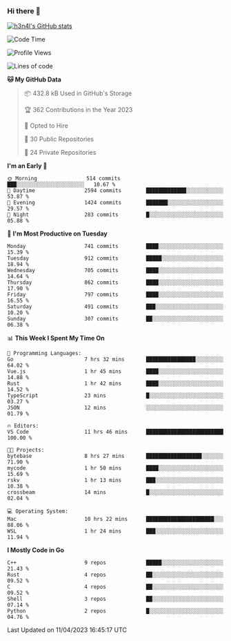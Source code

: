 ### Hi there 👋

[![h3n4l's GitHub stats](https://github-readme-stats.vercel.app/api?username=h3n4l&count_private=true&show_icons=true&theme=radical)](https://github.com/h3n4l/github-readme-stats)

<!--START_SECTION:waka-->
![Code Time](http://img.shields.io/badge/Code%20Time-1%2C116%20hrs%2023%20mins-blue)

![Profile Views](http://img.shields.io/badge/Profile%20Views-1-blue)

![Lines of code](https://img.shields.io/badge/From%20Hello%20World%20I%27ve%20Written-2.7%20million%20lines%20of%20code-blue)

**🐱 My GitHub Data** 

> 📦 432.8 kB Used in GitHub's Storage 
 > 
> 🏆 362 Contributions in the Year 2023
 > 
> 💼 Opted to Hire
 > 
> 📜 30 Public Repositories 
 > 
> 🔑 24 Private Repositories 
 > 
**I'm an Early 🐤** 

```text
🌞 Morning                514 commits         ███░░░░░░░░░░░░░░░░░░░░░░   10.67 % 
🌆 Daytime                2594 commits        █████████████░░░░░░░░░░░░   53.87 % 
🌃 Evening                1424 commits        ███████░░░░░░░░░░░░░░░░░░   29.57 % 
🌙 Night                  283 commits         █░░░░░░░░░░░░░░░░░░░░░░░░   05.88 % 
```
📅 **I'm Most Productive on Tuesday** 

```text
Monday                   741 commits         ████░░░░░░░░░░░░░░░░░░░░░   15.39 % 
Tuesday                  912 commits         █████░░░░░░░░░░░░░░░░░░░░   18.94 % 
Wednesday                705 commits         ████░░░░░░░░░░░░░░░░░░░░░   14.64 % 
Thursday                 862 commits         ████░░░░░░░░░░░░░░░░░░░░░   17.90 % 
Friday                   797 commits         ████░░░░░░░░░░░░░░░░░░░░░   16.55 % 
Saturday                 491 commits         ███░░░░░░░░░░░░░░░░░░░░░░   10.20 % 
Sunday                   307 commits         ██░░░░░░░░░░░░░░░░░░░░░░░   06.38 % 
```


📊 **This Week I Spent My Time On** 

```text
💬 Programming Languages: 
Go                       7 hrs 32 mins       ████████████████░░░░░░░░░   64.02 % 
Vue.js                   1 hr 45 mins        ████░░░░░░░░░░░░░░░░░░░░░   14.88 % 
Rust                     1 hr 42 mins        ████░░░░░░░░░░░░░░░░░░░░░   14.52 % 
TypeScript               23 mins             █░░░░░░░░░░░░░░░░░░░░░░░░   03.27 % 
JSON                     12 mins             ░░░░░░░░░░░░░░░░░░░░░░░░░   01.79 % 

🔥 Editors: 
VS Code                  11 hrs 46 mins      █████████████████████████   100.00 % 

🐱‍💻 Projects: 
bytebase                 8 hrs 27 mins       ██████████████████░░░░░░░   71.90 % 
mycode                   1 hr 50 mins        ████░░░░░░░░░░░░░░░░░░░░░   15.69 % 
rskv                     1 hr 13 mins        ███░░░░░░░░░░░░░░░░░░░░░░   10.38 % 
crossbeam                14 mins             █░░░░░░░░░░░░░░░░░░░░░░░░   02.04 % 

💻 Operating System: 
Mac                      10 hrs 22 mins      ██████████████████████░░░   88.06 % 
WSL                      1 hr 24 mins        ███░░░░░░░░░░░░░░░░░░░░░░   11.94 % 
```

**I Mostly Code in Go** 

```text
C++                      9 repos             █████░░░░░░░░░░░░░░░░░░░░   21.43 % 
Rust                     4 repos             ██░░░░░░░░░░░░░░░░░░░░░░░   09.52 % 
C                        4 repos             ██░░░░░░░░░░░░░░░░░░░░░░░   09.52 % 
Shell                    3 repos             ██░░░░░░░░░░░░░░░░░░░░░░░   07.14 % 
Python                   2 repos             █░░░░░░░░░░░░░░░░░░░░░░░░   04.76 % 
```




 Last Updated on 11/04/2023 16:45:17 UTC
<!--END_SECTION:waka-->

